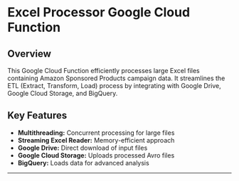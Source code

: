 # Excel Processor Google Cloud Function

## Overview

This Google Cloud Function efficiently processes large Excel files containing Amazon Sponsored Products campaign data. It streamlines the ETL (Extract, Transform, Load) process by integrating with Google Drive, Google Cloud Storage, and BigQuery.

## Key Features

- **Multithreading:** Concurrent processing for large files
- **Streaming Excel Reader:** Memory-efficient approach
- **Google Drive:** Direct download of input files
- **Google Cloud Storage:** Uploads processed Avro files
- **BigQuery:** Loads data for advanced analysis

---
